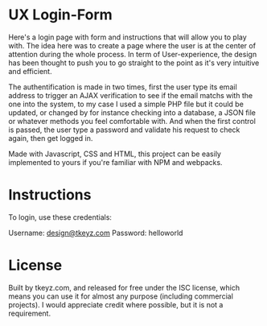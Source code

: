 # UX Login-Form
Here's a login page with form and instructions that will allow you to play with. The idea here was to create a page where the user is at the center of attention during the whole process. In term of User-experience, the design has been thought to push you to go straight to the point as it's very intuitive and efficient.

The authentification is made in two times, first the user type its email address to trigger an AJAX verification to see if the email matchs with the one into the system, to my case I used a simple PHP file but it could be updated, or changed by for instance checking into a database, a JSON file or whatever methods you feel comfortable with.
And when the first control is passed, the user type a password and validate his request to check again, then get logged in.

Made with Javascript, CSS and HTML, this project can be easily implemented to yours if you're familiar with NPM and webpacks.


# Instructions
To login, use these credentials:

Username: design@tkeyz.com
Password: helloworld


# License
Built by tkeyz.com, and released for free under the ISC license, which means you can use it for almost any purpose (including commercial projects). I would appreciate credit where possible, but it is not a requirement.